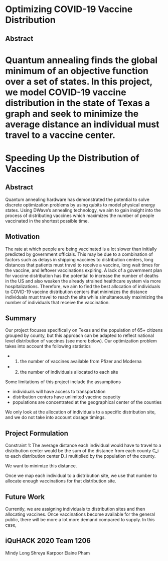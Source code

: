 # Optimizing COVID-19 Vaccine Distribution

## Abstract
Quantum annealing finds the global minimum of an objective function over a set of states. In this project, we model COVID-19 vaccine distribution in the state of Texas a graph and seek to minimize the average distance an individual must travel to a vaccine center.
=======
# Speeding Up the Distribution of Vaccines

Abstract
---
Quantum annealing hardware has demonstrated the potential to solve discrete optimization problems by using qubits to model physical energy states. Using DWave’s annealing technology, we aim to gain insight into the process of distributing vaccines which maximizes the number of people vaccinated in the shortest possible time. 



Motivation
---
The rate at which people are being vaccinated is a lot slower than initially predicted by government officials. This may be due to a combination of factors such as delays in shipping vaccines to distribution centers, long distances that patients must travel to receive a vaccine, long wait times for the vaccine, and leftover vaccinations expiring. A lack of a government plan for vaccine distribution has the potential to increase the number of deaths in the US and also weaken the already strained healthcare system via more hospitalizations. Therefore, we aim to find the best allocation of individuals to COVID-19 vaccine distribution centers that minimizes the distance individuals must travel to reach the site while simultaneously maximizing the number of individuals that receive the vaccination. 



Summary
---
Our project focuses specifically on Texas and the population of 65+ citizens grouped by county, but this approach can be adapted to reflect national level distribution of vaccines (see more below). Our optimization problem takes into account the following statistics

* 1) the number of vaccines available from Pfizer and Moderna
* 2) the number of individuals allocated to each site

Some limitations of this project include the assumptions

* individuals will have access to transportation
* distribution centers have unlimited vaccine capacity
* populations are concentrated at the geographical center of the counties

We only look at the allocation of individuals to a specific distribution site, and we do not take into account dosage timings.



Project Formulation
---
Constraint 1: The average distance each individual would have to travel to a distribution center would be the sum of the distance from each county C_i to each distribution center D_i multiplied by the population of the county.

We want to minimize this distance. 

Once we map each individual to a distribution site, we use that number to allocate enough vaccinations for that distribution site. 




Future Work
---
Currently, we are assigning individuals to distribution sites and then allocating vaccines. Once vaccinations become available for the general public, there will be more a lot more demand compared to supply. In this case, 



iQuHACK 2020 Team 1206
---
Mindy Long
Shreya Karpoor
Elaine Pham
